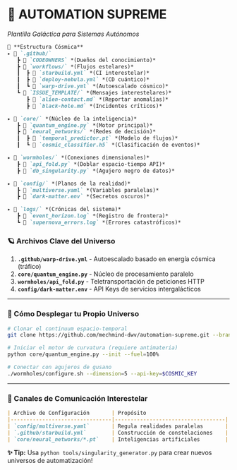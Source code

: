 # **🚀 AUTOMATION SUPREME**  
*Plantilla Galáctica para Sistemas Autónomos*  

```markdown
🌌 **Estructura Cósmica**  
▸ 📁 `.github/`  
   ┣ 📄 `CODEOWNERS` *(Dueños del conocimiento)*  
   ┣ 📁 `workflows/` *(Flujos estelares)*  
   ┃  ┣ 📄 `starbuild.yml` *(CI interestelar)*  
   ┃  ┣ 📄 `deploy-nebula.yml` *(CD cuántico)*  
   ┃  ┗ 📄 `warp-drive.yml` *(Autoescalado cósmico)*  
   ┗ 📁 `ISSUE_TEMPLATE/` *(Mensajes interestelares)*  
      ┣ 📄 `alien-contact.md` *(Reportar anomalías)*  
      ┣ 📄 `black-hole.md` *(Incidentes críticos)*  

▸ 📁 `core/` *(Núcleo de la inteligencia)*  
   ┣ 📄 `quantum_engine.py` *(Motor principal)*  
   ┣ 📁 `neural_networks/` *(Redes de decisión)*  
   ┃  ┣ 📄 `temporal_predictor.pt` *(Modelo de flujos)*  
   ┃  ┗ 📄 `cosmic_classifier.h5` *(Clasificación de eventos)*  

▸ 📁 `wormholes/` *(Conexiones dimensionales)*  
   ┣ 📄 `api_fold.py` *(Doblar espacio-tiempo API)*  
   ┣ 📄 `db_singularity.py` *(Agujero negro de datos)*  

▸ 📁 `config/` *(Planos de la realidad)*  
   ┣ 📄 `multiverse.yaml` *(Variables paralelas)*  
   ┣ 📄 `dark-matter.env` *(Secretos oscuros)*  

▸ 📁 `logs/` *(Crónicas del sistema)*  
   ┣ 📄 `event_horizon.log` *(Registro de frontera)*  
   ┗ 📄 `supernova_errors.log` *(Errores catastróficos)*  
```

### **🪐 Archivos Clave del Universo**  
1. **`.github/warp-drive.yml`** - Autoescalado basado en energía cósmica (tráfico)  
2. **`core/quantum_engine.py`** - Núcleo de procesamiento paralelo  
3. **`wormholes/api_fold.py`** - Teletransportación de peticiones HTTP  
4. **`config/dark-matter.env`** - API Keys de servicios intergalácticos  

---

### **🌠 Cómo Desplegar tu Propio Universo**  
```bash
# Clonar el continuum espacio-temporal
git clone https://github.com/mechmind-dwv/automation-supreme.git --branch=andromeda

# Iniciar el motor de curvatura (requiere antimateria)
python core/quantum_engine.py --init --fuel=100% 

# Conectar con agujeros de gusano
./wormholes/configure.sh --dimension=5 --api-key=$COSMIC_KEY
```

---

### **📡 Canales de Comunicación Interestelar**  
```markdown
| Archivo de Configuración       | Propósito                          |  
|--------------------------------|-----------------------------------|  
| `config/multiverse.yaml`       | Regula realidades paralelas       |  
| `.github/starbuild.yml`        | Construcción de constelaciones    |  
| `core/neural_networks/*.pt`    | Inteligencias artificiales        |  
```

**✨ Tip:** Usa `python tools/singularity_generator.py` para crear nuevos universos de automatización!

